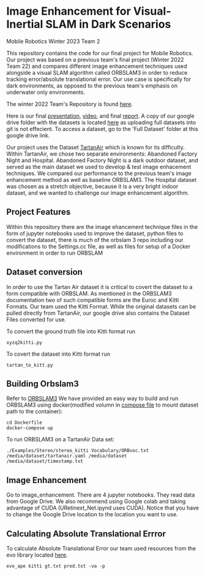 # Image Enhancement for Visual-Inertial SLAM in Dark Scenarios

Mobile Robotics Winter 2023 Team 2

This repository contains the code for our final project for Mobile Robotics. Our project was based on a previous team's final project (Winter 2022 Team 22) and compares different image enhancement techniques used alongside a visual SLAM algorithm called ORBSLAM3 in order to reduce tracking error/absolute translational error. 
Our use case is specifically for dark environments, as opposed to the previous team's emphasis on underwater only environments. 

The winter 2022 Team's Repository is found [here](https://github.com/Maithilishetty/Mobile_Robotics_Team22). 

Here is our final [presentation](https://docs.google.com/presentation/d/1JiwIiU2ep6RfWaUEhsucTmFSWXvVtnpb/edit#slide=id.p1), [video](https://www.youtube.com/watch?v=Kg4_dr7qAi8), and final [report](https://drive.google.com/drive/u/0/folders/1EeNf3pVsSfgrlBif_ObC9zKsfOXbuV2S). A copy of our google drive folder with the datasets is located [here](https://drive.google.com/drive/u/0/folders/1EeNf3pVsSfgrlBif_ObC9zKsfOXbuV2S) as uploading full datasets into git is not effecient. To access a dataset, go to the 'Full Dataset' folder at this google drive link.

Our project uses the Dataset [TartanAir](https://theairlab.org/tartanair-dataset/) which is known for its difficulty. Within TartanAir, we chose two separate environments: Abandoned Factory Night and Hospital. Abandoned Factory Night is a dark outdoor dataset, and served as the main dataset we used to develop & test image enhacement techniques. We compared our performance to the previous team's image enhancement method as well as baseline ORBSLAM3. The Hospital dataset was chosen as a stretch objective, because it is a very bright indoor dataset, and we wanted to challenge our image enhancement algorithm. 

## Project Features 
Within this repository there are the image ehancement technique files in the form of jupyter notebooks used to improve the dataset, python files to convert the dataset, there is much of the orbslam 3 repo including our modifications to the Settings.cc file, as well as files for setup of a Docker environment in order to run ORBSLAM  

## Dataset conversion
In order to use the Tartan Air dataset it is critical to covert the dataset to a form compatible with ORBSLAM. As mentioned in the ORBSLAM3 documentation two of such compatible forms are the Euroc and Kitti Formats. Our team used the Kitti Format. While the original datasets can be pulled directly from TartanAir, our google drive also contains the Dataset Files converted for use. 

To convert the ground truth file into Kitti format run
```
xyzq2kitti.py
```

To covert the dataset into Kitti format run 
```
tartan_to_kitt.py
```

## Building Orbslam3
Refer to [ORBSLAM3](https://github.com/UZ-SLAMLab/ORB_SLAM3)
We have provided an easy way to build and run ORBSLAM3 using docker(modified volumn in [compose file](https://github.com/p123hx/ImageEnhancementfor-Visual-Inertial-SLAM-in-Dark/blob/main/Docker/docker-compose.yaml) to mount dataset path to the container):
```
cd Dockerfile
docker-compose up
```
To run ORBSLAM3 on a TartanAir Data set: 
```
./Examples/Stereo/stereo_kitti Vocabulary/ORBvoc.txt /media/dataset/tartanair.yaml /media/dataset /media/dataset/timestamp.txt
```

## Image Enhancement
Go to image_enhancement.
There are 4 jupyter notebooks.
They read data from Google Drive. We also recommend using Google colab and taking advantage of CUDA (URetinext_Net.ipynd uses CUDA). 
Notice that you have to change the Google Drive location to the location you want to use.


## Calculating Absolute Translational Errror 
To calculate Absolute Translational Error our team used resources from the evo library located [here](https://github.com/MichaelGrupp/evo). 
```
evo_ape kitti gt.txt pred.txt -va -p
```

